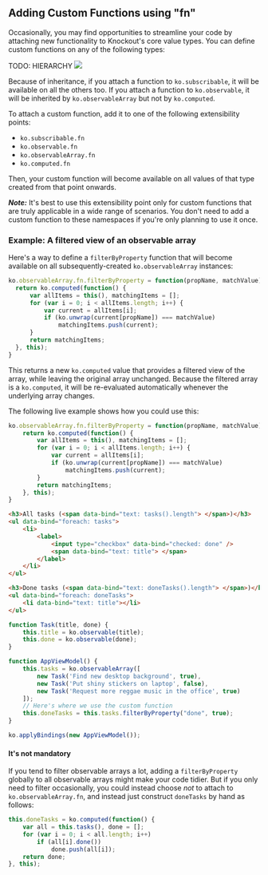 
## Adding Custom Functions using "fn"

  Occasionally, you may find opportunities to streamline your code by attaching new functionality to Knockout's core value types. You can define custom functions on any of the following types:

  TODO: HIERARCHY
  ![](images/fn/type-hierarchy.png)

  Because of inheritance, if you attach a function to `ko.subscribable`, it will be available on all the others too. If you attach a function to `ko.observable`, it will be inherited by `ko.observableArray` but not by `ko.computed`.

  To attach a custom function, add it to one of the following extensibility points:

  * `ko.subscribable.fn`
  * `ko.observable.fn`
  * `ko.observableArray.fn`
  * `ko.computed.fn`


  Then, your custom function will become available on all values of that type created from that point onwards.

  ***Note:*** It's best to use this extensibility point only for custom functions that are truly applicable in a wide range of scenarios. You don't need to add a custom function to these namespaces if you're only planning to use it once.

  ### Example: A filtered view of an observable array

  Here's a way to define a `filterByProperty` function that will become available on all subsequently-created `ko.observableArray` instances:

  ```javascript
ko.observableArray.fn.filterByProperty = function(propName, matchValue) {
    return ko.computed(function() {
        var allItems = this(), matchingItems = [];
        for (var i = 0; i < allItems.length; i++) {
            var current = allItems[i];
            if (ko.unwrap(current[propName]) === matchValue)
                matchingItems.push(current);
        }
        return matchingItems;
    }, this);
}
  ```

  This returns a new `ko.computed` value that provides a filtered view of the array, while leaving the original array unchanged. Because the filtered array is a `ko.computed`, it will be re-evaluated automatically whenever the underlying array changes.

  The following live example shows how you could use this:

```javascript
ko.observableArray.fn.filterByProperty = function(propName, matchValue) {
    return ko.computed(function() {
        var allItems = this(), matchingItems = [];
        for (var i = 0; i < allItems.length; i++) {
            var current = allItems[i];
            if (ko.unwrap(current[propName]) === matchValue)
                matchingItems.push(current);
        }
        return matchingItems;
    }, this);
}
```

```html
<h3>All tasks (<span data-bind="text: tasks().length"> </span>)</h3>
<ul data-bind="foreach: tasks">
    <li>
        <label>
            <input type="checkbox" data-bind="checked: done" />
            <span data-bind="text: title"> </span>
        </label>
    </li>
</ul>

<h3>Done tasks (<span data-bind="text: doneTasks().length"> </span>)</h3>
<ul data-bind="foreach: doneTasks">
    <li data-bind="text: title"></li>
</ul>
```

```javascript
function Task(title, done) {
    this.title = ko.observable(title);
    this.done = ko.observable(done);
}

function AppViewModel() {
    this.tasks = ko.observableArray([
        new Task('Find new desktop background', true),
        new Task('Put shiny stickers on laptop', false),
        new Task('Request more reggae music in the office', true)
    ]);
    // Here's where we use the custom function
    this.doneTasks = this.tasks.filterByProperty("done", true);
}

ko.applyBindings(new AppViewModel());
```

  #### It's not mandatory

  If you tend to filter observable arrays a lot, adding a `filterByProperty` globally to all observable arrays might make your code tidier. But if you only need to filter occasionally, you could instead choose *not* to attach to `ko.observableArray.fn`, and instead just construct `doneTasks` by hand as follows:

```javascript
this.doneTasks = ko.computed(function() {
    var all = this.tasks(), done = [];
    for (var i = 0; i < all.length; i++)
        if (all[i].done())
            done.push(all[i]);
    return done;
}, this);
```
